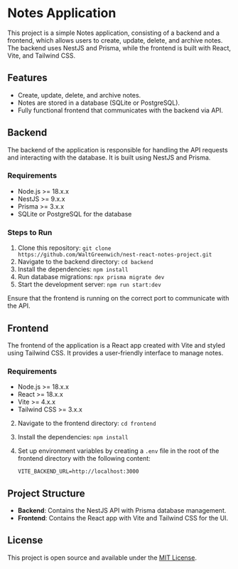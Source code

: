 # Notes Application

This project is a simple Notes application, consisting of a backend and a frontend, which allows users to create, update, delete, and archive notes. The backend uses NestJS and Prisma, while the frontend is built with React, Vite, and Tailwind CSS.

## Features

- Create, update, delete, and archive notes.
- Notes are stored in a database (SQLite or PostgreSQL).
- Fully functional frontend that communicates with the backend via API.

## Backend

The backend of the application is responsible for handling the API requests and interacting with the database. It is built using NestJS and Prisma.

### Requirements

- Node.js >= 18.x.x
- NestJS >= 9.x.x
- Prisma >= 3.x.x
- SQLite or PostgreSQL for the database

### Steps to Run

1. Clone this repository: `git clone https://github.com/WaltGreenwich/nest-react-notes-project.git`
2. Navigate to the backend directory: `cd backend`
3. Install the dependencies: `npm install`
4. Run database migrations: `npx prisma migrate dev`
5. Start the development server: `npm run start:dev`

Ensure that the frontend is running on the correct port to communicate with the API.

## Frontend

The frontend of the application is a React app created with Vite and styled using Tailwind CSS. It provides a user-friendly interface to manage notes.

### Requirements

- Node.js >= 18.x.x
- React >= 18.x.x
- Vite >= 4.x.x
- Tailwind CSS >= 3.x.x

2. Navigate to the frontend directory: `cd frontend`
3. Install the dependencies: `npm install`
4. Set up environment variables by creating a `.env` file in the root of the frontend directory with the following content:
   
   ```env
   VITE_BACKEND_URL=http://localhost:3000

## Project Structure

- **Backend**: Contains the NestJS API with Prisma database management.
- **Frontend**: Contains the React app with Vite and Tailwind CSS for the UI.

## License

This project is open source and available under the [MIT License](LICENSE).
